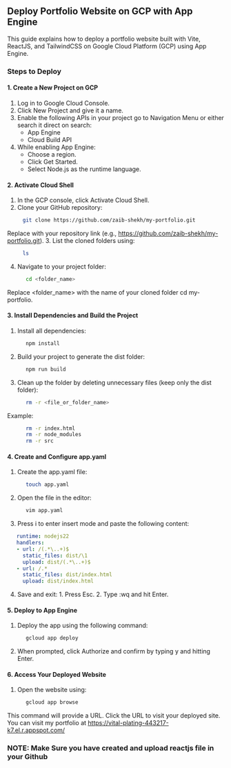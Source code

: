 ## Deploy Portfolio Website on GCP with App Engine
This guide explains how to deploy a portfolio website built with Vite, ReactJS, and TailwindCSS on Google Cloud Platform (GCP) using App Engine.

### Steps to Deploy
#### 1. Create a New Project on GCP
  1. Log in to Google Cloud Console.
  2. Click New Project and give it a name.
  3. Enable the following APIs in your project go to Navigation Menu or either search it direct on search:
     * App Engine
     * Cloud Build API
  4. While enabling App Engine:
      * Choose a region.
      * Click Get Started.
      * Select Node.js as the runtime language.
#### 2. Activate Cloud Shell
  1. In the GCP console, click Activate Cloud Shell.
  2. Clone your GitHub repository:
   ```Bash
        git clone https://github.com/zaib-shekh/my-portfolio.git
   ```
  Replace <repository-url> with your repository link (e.g., 
  https://github.com/zaib-shekh/my-portfolio.git).
  3. List the cloned folders using:
   ```Bash
        ls
   ```

  4. Navigate to your project folder:
   ```Bash
         cd <folder_name> 
   ```
Replace <folder_name> with the name of your cloned folder cd my-portfolio.

#### 3. Install Dependencies and Build the Project
  1. Install all dependencies:
   ```Bash
         npm install
   ```

  2. Build your project to generate the dist folder:
   ```Bash
         npm run build
   ```

  3. Clean up the folder by deleting unnecessary files (keep only the dist folder):
   ```Bash
         rm -r <file_or_folder_name>
   ```

Example:
   ```Bash
         rm -r index.html
         rm -r node_modules
         rm -r src
   ```
#### 4. Create and Configure app.yaml
  1. Create the app.yaml file:
   ```Bash
         touch app.yaml
   ```

  2. Open the file in the editor:
   ```Bash
         vim app.yaml
   ```
  3. Press i to enter insert mode and paste the following content:
   ```yaml
      runtime: nodejs22
      handlers:
      - url: /(.*\..+)$
        static_files: dist/\1
        upload: dist/(.*\..+)$
      - url: /.*
        static_files: dist/index.html
        upload: dist/index.html
   ```

  4. Save and exit:
    1. Press Esc.
    2. Type :wq and hit Enter.
     
#### 5. Deploy to App Engine
  1. Deploy the app using the following command:
   ```Bash
         gcloud app deploy
   ```
   
  2. When prompted, click Authorize and confirm by typing y and hitting Enter.
#### 6. Access Your Deployed Website
  1. Open the website using:
   ```Bash
         gcloud app browse
   ```
This command will provide a URL. Click the URL to visit your deployed site.
You can visit my portfolio at  https://vital-plating-443217-k7.el.r.appspot.com/
### NOTE: Make Sure you have created and upload reactjs file in your Github


